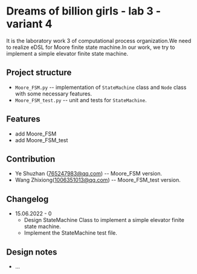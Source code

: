 # Dreams of billion girls - lab 3 - variant 4

It is the laboratory work 3 of computational process organization.We need to realize eDSL for Moore finite state machine.In our work, we try to implement a simple elevator finite state machine. 

## Project structure

- `Moore_FSM.py` -- implementation of `StateMachine` class and `Node` class with some necessary features.
- `Moore_FSM_test.py` -- unit and tests for `StateMachine`.

## Features

- add Moore_FSM
- add Moore_FSM_test

## Contribution

- Ye Shuzhan (765247983@qq.com) -- Moore_FSM version.
- Wang Zhixiong(1006351013@qq.com)  -- Moore_FSM_test version.

## Changelog

- 15.06.2022 - 0
  - Design StateMachine Class to  implement a simple elevator finite state machine. 
  - Implement the StateMachine test file.

## Design notes

- ...